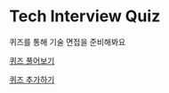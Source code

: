 # Tech Interview Quiz

퀴즈를 통해 기술 면접을 준비해봐요

[퀴즈 풀어보기](https://gumball12.github.io/tech-interview-quiz)

[퀴즈 추가하기](https://github.com/Gumball12/tech-interview-quiz-items/issues)
